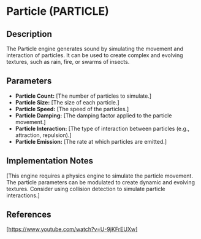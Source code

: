 # Particle (PARTICLE)

## Description

The Particle engine generates sound by simulating the movement and interaction of particles. It can be used to create complex and evolving textures, such as rain, fire, or swarms of insects.

## Parameters

*   **Particle Count:** [The number of particles to simulate.]
*   **Particle Size:** [The size of each particle.]
*   **Particle Speed:** [The speed of the particles.]
*   **Particle Damping:** [The damping factor applied to the particle movement.]
*   **Particle Interaction:** [The type of interaction between particles (e.g., attraction, repulsion).]
*   **Particle Emission:** [The rate at which particles are emitted.]

## Implementation Notes

[This engine requires a physics engine to simulate the particle movement. The particle parameters can be modulated to create dynamic and evolving textures. Consider using collision detection to simulate particle interactions.]

## References

[https://www.youtube.com/watch?v=U-9jKFrEUXw]
